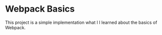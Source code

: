 # Webpack Basics

This project is a simple implementation what I I learned about the basics of Webpack.

